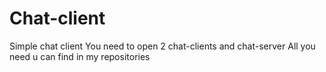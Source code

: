 # Chat-client
Simple chat client
You need to open 2 chat-clients and chat-server
All you need u can find in my repositories

